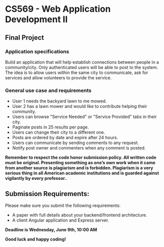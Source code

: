 # CS569 - Web Application Development II
## Final Project 
### Application specifications 
Build an application that will help establish connections between people in a community/city. Only authenticated users will be able to post to the system. The idea is to allow users within the same city to communicate, ask for services and allow volunteers to provide the service.
### General use case and requirements
* User 1 needs the backyard lawn to me mowed.
* User 2 has a lawn mower and would like to contribute helping their community.
* Users can browse "Service Needed" or "Service Provided" tabs in their city. 
* Paginate posts in 25 results per page.
* Users can change their city to a different one.
* Posts are ordered by date and expire after 24 hours.
* Users can communicate by sending comments to any request. 
* Notify post owner and commenters when any comment is posted.
      
**Remember to respect the code honor submission policy. All written code must be original. Presenting something as one’s own work when it came from another source is plagiarism and is forbidden. Plagiarism is a very serious thing in all American academic institutions and is guarded against vigilantly by every professor.**.   
  
## Submission Requirements:
Please make sure you submit the following requirements:  
* A paper with full details about your backend/frontend architecture.
* A client Angular application and Express server.

**Deadline is Wednesday, June 9th, 10:00 AM** 
  
**Good luck and happy coding!**
